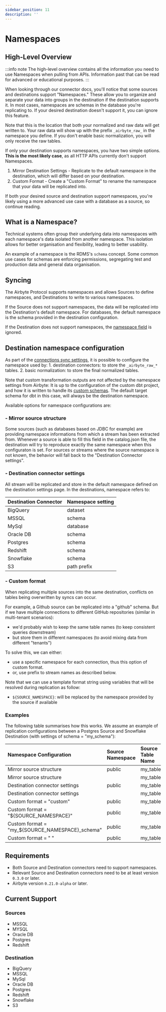 ```yaml
---
sidebar_position: 11
description: ''
---
```


# Namespaces

## High-Level Overview

:::info note
The high-level overview contains all the information you need to use Namespaces when pulling from APIs. Information past that can be read for advanced or educational purposes.
:::

When looking through our connector docs, you'll notice that some sources and destinations support "Namespaces." These allow you to organize and separate your data into groups in the destination if the destination supports it. In most cases, namespaces are schemas in the database you're replicating to. If your desired destination doesn't support it, you can ignore this feature.

Note that this is the location that both your normalized and raw data will get written to. Your raw data will show up with the prefix `_airbyte_raw_` in the namespace you define. If you don't enable basic normalization, you will only receive the raw tables.

If only your destination supports namespaces, you have two simple options. **This is the most likely case**, as all HTTP APIs currently don't support Namespaces.

1. Mirror Destination Settings - Replicate to the default namespace in the destination, which will differ based on your destination.
2. Custom Format - Create a "Custom Format" to rename the namespace that your data will be replicated into.

If both your desired source and destination support namespaces, you're likely using a more advanced use case with a database as a source, so continue reading.

## What is a Namespace?

Technical systems often group their underlying data into namespaces with each namespace's data isolated from another namespace. This isolation allows for better organisation and flexibility, leading to better usability.

An example of a namespace is the RDMS's `schema` concept. Some common use cases for schemas are enforcing permissions, segregating test and production data and general data organisation.

## Syncing

The Airbyte Protocol supports namespaces and allows Sources to define namespaces, and Destinations to write to various namespaces.

If the Source does not support namespaces, the data will be replicated into the Destination's default namespace. For databases, the default namespace is the schema provided in the destination configuration.

If the Destination does not support namespaces, the [namespace field](https://github.com/airbytehq/airbyte/blob/master/airbyte-protocol/models/src/main/resources/airbyte_protocol/airbyte_protocol.yaml#L64) is ignored.

## Destination namespace configuration

As part of the [connections sync settings](connections/), it is possible to configure the namespace used by: 1. destination connectors: to store the `_airbyte_raw_*` tables. 2. basic normalization: to store the final normalized tables.

Note that custom transformation outputs are not affected by the namespace settings from Airbyte: It is up to the configuration of the custom dbt project, and how it is written to handle its [custom schemas](https://docs.getdbt.com/docs/building-a-dbt-project/building-models/using-custom-schemas). The default target schema for dbt in this case, will always be the destination namespace.

Available options for namespace configurations are:

### - Mirror source structure

Some sources \(such as databases based on JDBC for example\) are providing namespace informations from which a stream has been extracted from. Whenever a source is able to fill this field in the catalog.json file, the destination will try to reproduce exactly the same namespace when this configuraton is set. For sources or streams where the source namespace is not known, the behavior will fall back to the "Destination Connector settings".

### - Destination connector settings

All stream will be replicated and store in the default namespace defined on the destination settings page. In the destinations, namespace refers to:

| Destination Connector | Namespace setting |
| :--- | :--- |
| BigQuery | dataset |
| MSSQL | schema |
| MySql | database |
| Oracle DB | schema |
| Postgres | schema |
| Redshift | schema |
| Snowflake | schema |
| S3 | path prefix |

### - Custom format

When replicating multiple sources into the same destination, conflicts on tables being overwritten by syncs can occur.

For example, a Github source can be replicated into a "github" schema. But if we have multiple connections to different GitHub repositories \(similar in multi-tenant scenarios\):

* we'd probably wish to keep the same table names \(to keep consistent queries downstream\)
* but store them in different namespaces \(to avoid mixing data from different "tenants"\)

To solve this, we can either:

* use a specific namespace for each connection, thus this option of custom format.
* or, use prefix to stream names as described below.

Note that we can use a template format string using variables that will be resolved during replication as follow:

* `${SOURCE_NAMESPACE}`: will be replaced by the namespace provided by the source if available

### Examples

The following table summarises how this works. We assume an example of replication configurations between a Postgres Source and Snowflake Destination \(with settings of schema = "my\_schema"\):

| Namespace Configuration | Source Namespace | Source Table Name | Destination Namespace | Destination Table Name |
| :--- | :--- | :--- | :--- | :--- |
| Mirror source structure | public | my\_table | public | my\_table |
| Mirror source structure |  | my\_table | my\_schema | my\_table |
| Destination connector settings | public | my\_table | my\_schema | my\_table |
| Destination connector settings |  | my\_table | my\_schema | my\_table |
| Custom format = "custom" | public | my\_table | custom | my\_table |
| Custom format = "${SOURCE\_NAMESPACE}" | public | my\_table | public | my\_table |
| Custom format = "my\_${SOURCE\_NAMESPACE}\_schema" | public | my\_table | my\_public\_schema | my\_table |
| Custom format = "   " | public | my\_table | my\_schema | my\_table |

## Requirements

* Both Source and Destination connectors need to support namespaces.
* Relevant Source and Destination connectors need to be at least version `0.3.0` or later.
* Airbyte version `0.21.0-alpha` or later.

## Current Support

### Sources

* MSSQL
* MYSQL
* Oracle DB
* Postgres
* Redshift

### Destination

* BigQuery
* MSSQL
* MySql
* Oracle DB
* Postgres
* Redshift
* Snowflake
* S3

